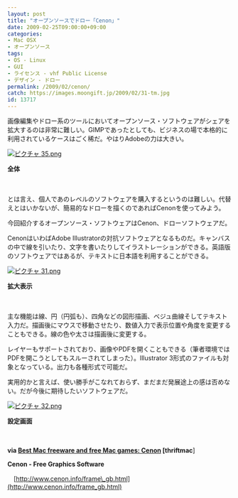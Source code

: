 ```yaml
---
layout: post
title: "オープンソースでドロー「Cenon」"
date: 2009-02-25T09:00:00+09:00
categories:
- Mac OSX
- オープンソース
tags: 
- OS - Linux
- GUI
- ライセンス - vhf Public License
- デザイン - ドロー
permalink: /2009/02/cenon/
catch: https://images.moongift.jp/2009/02/31-tm.jpg
id: 13717
---
```

画像編集やドロー系のツールにおいてオープンソース・ソフトウェアがシェアを拡大するのは非常に難しい。GIMPであったとしても、ビジネスの場で本格的に利用されているケースはごく稀だ。やはりAdobeの力は大きい。

  

[![ピクチャ 35.png](https://images.moongift.jp/2009/02/35-tm1.jpg)](https://images.moongift.jp/2009/02/351.png)  
  
**全体**

  

　

  

とは言え、個人であのレベルのソフトウェアを購入するというのは難しい。代替えとはいかないが、簡易的なドローを描くのであればCenonを使ってみよう。

  

今回紹介するオープンソース・ソフトウェアはCenon、ドローソフトウェアだ。

  
<!--more-->

CenonはいわばAdobe Illustratorの対抗ソフトウェアとなるものだ。キャンバスの中で線を引いたり、文字を書いたりしてイラストレーションができる。英語版のソフトウェアではあるが、テキストに日本語を利用することができる。

  

[![ピクチャ 31.png](https://images.moongift.jp/2009/02/31-tm.jpg)](https://images.moongift.jp/2009/02/311.png)  
  
**拡大表示**

  

　

  

主な機能は線、円（円弧も）、四角などの図形描画、ベジュ曲線そしてテキスト入力だ。描画後にマウスで移動させたり、数値入力で表示位置や角度を変更することもできる。線の色や太さは描画後に変更する。

  

レイヤーもサポートされており、画像やPDFを開くこともできる（筆者環境ではPDFを開こうとしてもスルーされてしまった）。Illustrator 3形式のファイルも対象となっている。出力も各種形式で可能だ。

  

実用的かと言えば、使い勝手がこなれておらず、まだまだ発展途上の感は否めない。だが今後に期待したいソフトウェアだ。

  

[![ピクチャ 32.png](https://images.moongift.jp/2009/02/32-tm.jpg)](https://images.moongift.jp/2009/02/32.png)  
  
**設定画面**

  

　

  

**via [Best Mac freeware and free Mac games: Cenon](http://www.thriftmac.com/cenon) [thriftmac**]

  

**Cenon - Free Graphics Software**  
  
　[http://www.cenon.info/frame\_gb.html](http://www.cenon.info/frame_gb.html)

  
